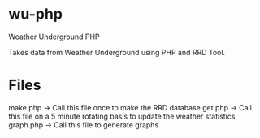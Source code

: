 wu-php
======

Weather Underground PHP

Takes data from Weather Underground using PHP and RRD Tool.

Files
=====
make.php -> Call this file once to make the RRD database
get.php -> Call this file on a 5 minute rotating basis to update the weather statistics
graph.php -> Call this file to generate graphs